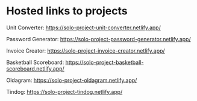 # Hosted links to projects

Unit Converter:  https://solo-project-unit-converter.netlify.app/


Password Generator: https://solo-project-password-generator.netlify.app/


Invoice Creator: https://solo-project-invoice-creator.netlify.app/


Basketball Scoreboard: https://solo-project-basketball-scoreboard.netlify.app/


Oldagram: https://solo-project-oldagram.netlify.app/ 


Tindog: https://solo-project-tindog.netlify.app/